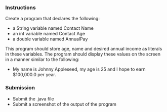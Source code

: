 ### Instructions
Create a program that declares the following:  

- a String variable named Contact Name
- an int variable named Contact Age 
- a double variable named AnnualPay

This program should store age, name and desired annual income as literals in these variables. The program should display these values on the screen in a manner similar to the following: 

- My name is Johnny Appleseed, my age is 25 and
I hope to earn $100,000.0 per year.

### Submission
- Submit the .java file
- Submit a screenshot of the output of the program